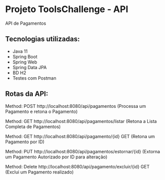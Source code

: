 # Projeto ToolsChallenge - API
API de Pagamentos

## Tecnologias utilizadas:
  - Java 11
  - Spring Boot
  - Spring Web
  - Spring Data JPA
  - BD H2
  - Testes com Postman
    
## Rotas da API:
Method: POST http://localhost:8080/api/pagamentos (Processa um Pagamento e retona o Pagamento)

Method: GET http://localhost:8080/api/pagamentos/listar (Retona a Lista Completa de Pagamentos)

Method: GET http://localhost:8080/api/pagamento/{id} GET (Retona um Pagamento por ID)

Method: PUT http://localhost:8080/api/pagamentos/estornar/{id} (Extorna um Pagamento Autorizado por ID para alteração)

Method: Delete http://localhost:8080/api/pagamento/excluir/{id} GET (Exclui um Pagamento realizado)
